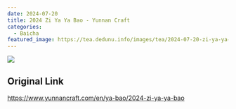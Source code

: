 ```yaml
---
date: 2024-07-20
title: 2024 Zi Ya Ya Bao - Yunnan Craft
categories:
  - Baicha
featured_image: https://tea.dedunu.info/images/tea/2024-07-20-zi-ya-ya-bao-1.jpeg
---
```


![](https://tea.dedunu.info/images/tea/2024-07-20-zi-ya-ya-bao-2.jpeg)

## Original Link

<https://www.yunnancraft.com/en/ya-bao/2024-zi-ya-ya-bao>
